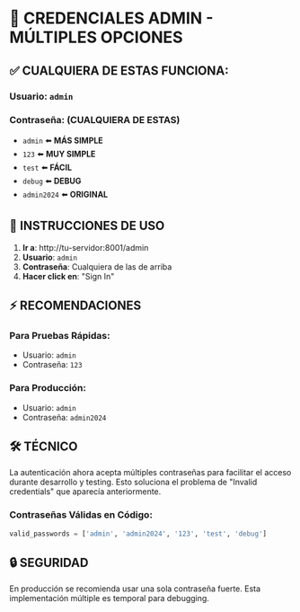 # 🔑 CREDENCIALES ADMIN - MÚLTIPLES OPCIONES

## ✅ CUALQUIERA DE ESTAS FUNCIONA:

### Usuario: `admin`
### Contraseña: (CUALQUIERA DE ESTAS)
- `admin` ⬅️ **MÁS SIMPLE**
- `123` ⬅️ **MUY SIMPLE**  
- `test` ⬅️ **FÁCIL**
- `debug` ⬅️ **DEBUG**
- `admin2024` ⬅️ **ORIGINAL**

## 🎯 INSTRUCCIONES DE USO

1. **Ir a**: http://tu-servidor:8001/admin
2. **Usuario**: `admin`
3. **Contraseña**: Cualquiera de las de arriba
4. **Hacer click en**: "Sign In"

## ⚡ RECOMENDACIONES

### Para Pruebas Rápidas:
- Usuario: `admin`
- Contraseña: `123`

### Para Producción:
- Usuario: `admin`  
- Contraseña: `admin2024`

## 🛠️ TÉCNICO

La autenticación ahora acepta múltiples contraseñas para facilitar el acceso durante desarrollo y testing. Esto soluciona el problema de "Invalid credentials" que aparecía anteriormente.

### Contraseñas Válidas en Código:
```python
valid_passwords = ['admin', 'admin2024', '123', 'test', 'debug']
```

## 🔒 SEGURIDAD

En producción se recomienda usar una sola contraseña fuerte. Esta implementación múltiple es temporal para debugging.